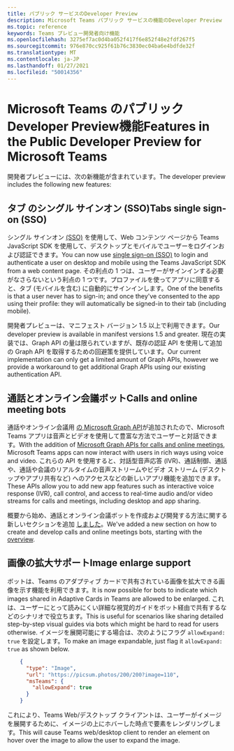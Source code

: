 ```yaml
---
title: パブリック サービスのDeveloper Preview
description: Microsoft Teams パブリック サービスの機能のDeveloper Preview
ms.topic: reference
keywords: Teams プレビュー開発者向け機能
ms.openlocfilehash: 3275ef7ac0d4ba052f417f6e852f48e2fdf267f5
ms.sourcegitcommit: 976e870cc925f61b76c3830ec04ba6e4bdfde32f
ms.translationtype: MT
ms.contentlocale: ja-JP
ms.lasthandoff: 01/27/2021
ms.locfileid: "50014356"
---
```

# <a name="features-in-the-public-developer-preview-for-microsoft-teams"></a><span data-ttu-id="b4599-104">Microsoft Teams のパブリック Developer Preview機能</span><span class="sxs-lookup"><span data-stu-id="b4599-104">Features in the Public Developer Preview for Microsoft Teams</span></span>

<span data-ttu-id="b4599-105">開発者プレビューには、次の新機能が含まれています。</span><span class="sxs-lookup"><span data-stu-id="b4599-105">The developer preview includes the following new features:</span></span>

## <a name="tabs-single-sign-on-sso"></a><span data-ttu-id="b4599-106">タブ のシングル サインオン (SSO)</span><span class="sxs-lookup"><span data-stu-id="b4599-106">Tabs single sign-on (SSO)</span></span>

<span data-ttu-id="b4599-107">シングル サインオン [(SSO)](~/tabs/how-to/authentication/auth-aad-sso.md) を使用して、Web コンテンツ ページから Teams JavaScript SDK を使用して、デスクトップとモバイルでユーザーをログインおよび認証できます。</span><span class="sxs-lookup"><span data-stu-id="b4599-107">You can now use [single sign-on (SSO)](~/tabs/how-to/authentication/auth-aad-sso.md) to login and authenticate a user on desktop and mobile using the Teams JavaScript SDK from a web content page.</span></span> <span data-ttu-id="b4599-108">その利点の 1 つは、ユーザーがサインインする必要がなさらないという利点の 1 つです。プロファイルを使ってアプリに同意すると、タブ (モバイルを含む) に自動的にサインインします。</span><span class="sxs-lookup"><span data-stu-id="b4599-108">One of the benefits is that a user never has to sign-in; and once they've consented to the app using their profile: they will automatically be signed-in to their tab (including mobile).</span></span>

<span data-ttu-id="b4599-109">開発者プレビューは、マニフェスト バージョン 1.5 以上で利用できます。</span><span class="sxs-lookup"><span data-stu-id="b4599-109">Our developer preview is available in manifest versions 1.5 and greater.</span></span> <span data-ttu-id="b4599-110">現在の実装では、Graph API の量は限られていますが、既存の認証 API を使用して追加の Graph API を取得するための回避策を提供しています。</span><span class="sxs-lookup"><span data-stu-id="b4599-110">Our current implementation can only get a limited amount of Graph APIs, however we provide a workaround to get additional Graph APIs using our existing authentication API.</span></span>

## <a name="calls-and-online-meeting-bots"></a><span data-ttu-id="b4599-111">通話とオンライン会議ボット</span><span class="sxs-lookup"><span data-stu-id="b4599-111">Calls and online meeting bots</span></span>

<span data-ttu-id="b4599-112">通話やオンライン会議用 [の Microsoft Graph API](/graph/api/resources/communications-api-overview?view=graph-rest-beta)が追加されたので、Microsoft Teams アプリは音声とビデオを使用して豊富な方法でユーザーと対話できます。</span><span class="sxs-lookup"><span data-stu-id="b4599-112">With the addition of [Microsoft Graph APIs for calls and online meetings](/graph/api/resources/communications-api-overview?view=graph-rest-beta), Microsoft Teams apps can now interact with users in rich ways using voice and video.</span></span> <span data-ttu-id="b4599-113">これらの API を使用すると、対話型音声応答 (IVR)、通話制御、通話や、通話や会議のリアルタイムの音声ストリームやビデオ ストリーム (デスクトップやアプリ共有など) へのアクセスなどの新しいアプリ機能を追加できます。</span><span class="sxs-lookup"><span data-stu-id="b4599-113">These APIs allow you to add new app features such as interactive voice response (IVR), call control, and access to real-time audio and/or video streams for calls and meetings, including desktop and app sharing.</span></span>

<span data-ttu-id="b4599-114">概要から始め、通話とオンライン会議ボットを作成および開発する方法に関する新しいセクションを追加 [しました](~/bots/calls-and-meetings/calls-meetings-bots-overview.md)。</span><span class="sxs-lookup"><span data-stu-id="b4599-114">We've added a new section on how to create and develop calls and online meetings bots, starting with the [overview](~/bots/calls-and-meetings/calls-meetings-bots-overview.md).</span></span>

## <a name="image-enlarge-support"></a><span data-ttu-id="b4599-115">画像の拡大サポート</span><span class="sxs-lookup"><span data-stu-id="b4599-115">Image enlarge support</span></span>

<span data-ttu-id="b4599-116">ボットは、Teams のアダプティブ カードで共有されている画像を拡大できる画像を示す機能を利用できます。</span><span class="sxs-lookup"><span data-stu-id="b4599-116">It is now possible for bots to indicate which images shared in Adaptive Cards in Teams are allowed to be enlarged.</span></span> <span data-ttu-id="b4599-117">これは、ユーザーにとって読みにくい詳細な視覚的ガイドをボット経由で共有するなどのシナリオで役立ちます。</span><span class="sxs-lookup"><span data-stu-id="b4599-117">This is useful for scenarios like sharing detailed step-by-step visual guides via bots which might be hard to read for users otherwise.</span></span> <span data-ttu-id="b4599-118">イメージを展開可能にする場合は、次のようにフラグ `allowExpand: true` を設定します。</span><span class="sxs-lookup"><span data-stu-id="b4599-118">To make an image expandable, just flag it `allowExpand: true` as shown below.</span></span>

```json
    {
      "type": "Image",
      "url": "https://picsum.photos/200/200?image=110",
      "msTeams": {
        "allowExpand": true
      }
    }
```
<span data-ttu-id="b4599-119">これにより、Teams Web/デスクトップ クライアントは、ユーザーがイメージを展開するために、イメージの上にホバーした時点で要素をレンダリングします。</span><span class="sxs-lookup"><span data-stu-id="b4599-119">This will cause Teams web/desktop client to render an element on hover over the image to allow the user to expand the image.</span></span>

